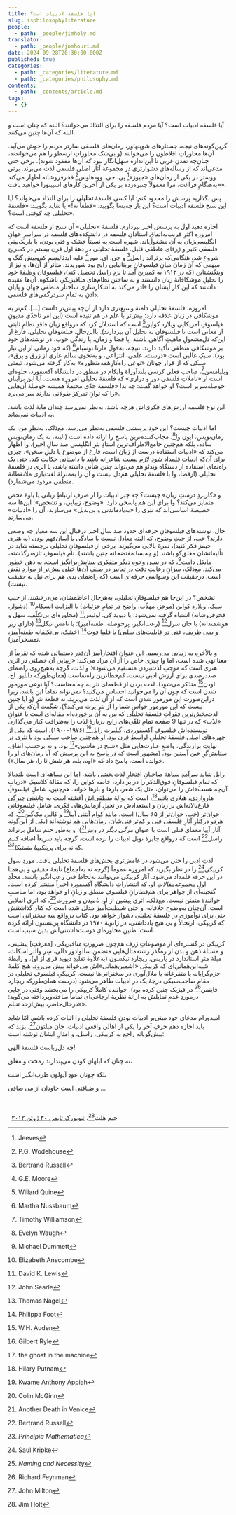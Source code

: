 ```yaml
---
title: آيا فلسفه ادبیات است؟
slug: isphilosophyliterature
people:
  - path: _people/jimholy.md
translator:
  - path: _people/jomhouri.md
date: 2024-09-28T20:30:00.000Z
published: true
categories:
  - path: _categories/literature.md
  - path: _categories/philosophy.md
contents:
  - path: _contents/article.md
tags:
  - {}
---
```



آیا فلسفه ادبیات است؟ آیا مردم فلسفه را برای التذاذ می‌خوانند؟ البته که چنان است و البته که آن‌ها چنین می‌کنند.

گزین‌گونه‌های نیچه، جستارهای شوپنهاور، رمان‌های فلسفی سارتر مردم را خوش می‌آید. آن‌ها محاوراتِ افلاطون را می‌خوانند (و بی‌شک محاوراتِ ارسطو را هم می‌خواندند، چنان‌چه تمدنِ غربی تا این‌اندازه سهل‌انگار نبود که آن‌ها مفقود شوند). برخی حتی مدعی‌اند که از رساله‌های دشوارتری در مجموعۀ آثار اصلی فلسفی لذت می‌برند. برتی ووستر در یکی از رمان‌های «جیوز»[^2] پی‌. جی‌. وودهاوس[^3] فخرفروشانه اظهار می‌کند «به‌هنگامِ فراغت، مرا معمولاً چنبره‌زده بر یکی از آخرین کارهای اسپینوزا خواهید یافت».

پس بگذارید پرسش را محدود کنم: آیا کسی فلسفۀ **تحلیلی** را برای التذاذ می‌خواند؟ آیا این سنخ فلسفه ادبیات است؟ این بار چه‌بسا بگویید: «قطعاً نه!» یا شاید بگویید: «فلسفۀ تحلیلی چه کوفتی است؟».

اجازه دهید اول به پرسش اخیر بپردازم. فلسفۀ «تحلیلی» آن سنخ از فلسفه است که امروزه اکثرِ قریب‌به‌اتفاقِ استادانِ فلسفه در دانشکده‌های فلسفه در سراسرِ جهانِ انگلیسی‌زبان به آن مشغول‌‌اند. شهره است به نسبتاً خشک و فنی بودن، با باریک‌بینی فلسفی کثیر و ژرفای عاطفی قلیل. فلسفۀ تحلیلی در دهۀ اول قرن بیستم در کمبریج شروع شد، هنگامی‌که برتراند راسل[^4] و جی‌. ای‌. مور[^5] علیه ایدئالیسمِ کم‌وبیش گنگ و مبهمی که آن زمان میانِ فیلسوفانِ بریتانیایی رایج بود شوریدند. متأثر از آن‌ها، و نیز از ویتگنشتاین (که در ۱۹۱۲ به کمبریج آمد تا نزدِ راسل تحصیل کند)، فیلسوفان وظیفۀ خود را تحلیلِ موشکافانۀ زبان دانستند و نه ساختنِ نظام‌های متافیزیکیِ باشکوه. آن‌ها عقیده داشتند که این کار ایشان را قادر می‌کند به آشکارسازی ساختارِ منطقی جهان و پایان دادنِ به تمامِ سردرگمی‌های فلسفی.

امروزه، فلسفۀ تحلیلی دامنۀ وسیع‌تری دارد از آن‌چه پیش‌تر داشت \[...]. کم‌تر به موشکافی در زبان علاقه دارد؛ بیش‌تر با علم در هم تنیده است (این امر تاحدّی مدیونِ فیلسوفِ آمریکایی ویلارد کواین[^6] است که استدلال کرد که درواقع زبان فاقدِ نظامِ ثابتی از معانی است تا فیلسوفان به تحلیل آن بپردازند). بااین‌حال، فیلسوفانِ تحلیلی، فارغ از این‌که دل‌مشغولِ ماهیتِ آگاهی باشند، یا فضا و زمان، یا زندگی خوب، در نوشته‌های خود بر موشکافی منطقی تأکید دارند. نتیجه، به‌قولِ مارتا نوسبام[^7] (که خود زمانی از این تبار بود)، سبکِ غالبی است «درست، علمی، انتزاعی، و به‌نحوی سالم عاری از زرق و برق»، سبکی که از قرار چونان «نوعی راه‌کارِهمه‌منظوره» به‌کار گرفته می‌شود. تیمتی ویلیامسن[^8]، صاحبِ فعلی کرسی بلندآوزاۀ وایکام در منطق در دانشگاه آکسفورد، جلوه‌ای است از «تأملاتِ فلسفی دور و درازی» که فلسفۀ تحلیلی امروزه هست. آیا این برایتان حوصله‌‌سربر است؟ او خواهد گفت: چه بد! «فلسفۀ جدّی محتملاً همیشه حوصلۀ آن‌هایی را که توانِ تمرکز طولانی ندارند سر می‌برد».

این نوع فلسفه ارزش‌های فکری‌اش هرچه باشد، به‌نظر نمی‌رسد چندان مایۀ لذت باشد. به ادبیات نمی‌ماند.

اما ادبیات چیست؟ این خود پرسشی فلسفی به‌نظر می‌رسد. مع‌ذلک، به‌نظرِ من، یک رمان‌نویس، ایوِن وا[^9]، مجاب‌کننده‌ترین پاسخ را ارائه داده است (البته، نه یک رمان‌نویسِ ساده، بلکه هم‌چنین جامع‌الاطراف‌ترین استادِ نثرِ انگلیسی صد سالِ اخیر). وا اظهار می‌کند که «ادبیات استفادۀ درست از زبان است، فارغ از موضوع یا دلیلِ سخن». چیزی برای آن‌که ادبیات قلمداد شود لازم نیست شاعرانه باشد یا داستانی حکایت کند. حتی یک راه‌نمای استفاده از دستگاه ویدئو هم می‌تواند چنین شأنی داشته باشد، یا اثری در فلسفۀ تحلیلی (ازقضا، وا با فلسفۀ تحلیلی هم‌دل نیست و آن را به‌منزلۀ لغت‌بازی ملانقطانۀ منطقی مردود می‌شمارد).

و «کاربردِ درستِ زبان» چیست؟ چه چیز ادبیات را از صرفِ ارتباطِ زبانی یا یاوۀ محض متمایز می‌کند؟ وا برای این هم پاسخی دارد. «وضوح، زیبایی، و تشخص»؛ این‌ها سه خصیصۀ اساسی‌اند که نثری را «به‌یادماندنی و بی‌بدیل» می‌سازند، آن را «ادبیات» می‌سازند.

حال، نوشته‌های فیلسوفانِ حرفه‌ای حدود صد سالِ اخیر درقبالِ این سه معیار چه وضعی دارند؟ خب، از حیثِ وضوح، که البته معادل نیست با سادگی یا آسان‌فهم بودن (به هنری جیمز فکر کنید)، نمرۀ بالایی می‌گیرند. برخی از فیلسوفانِ تحلیلی برجسته شاید در تألیفاتشان مغلق‌گو باشند (و چه‌بسا مفتضحانه چنین باشند). نام فیلسوفِ تازه‌درگذشته، مایکل دامت[^10]، که در بسی وجوه دیگر متفکری ستایش‌برانگیز است، به ذهن خطور می‌کند. مع‌ذلک، میزانِ رعایتِ دقت در تعابیر در صنفِ آن‌ها خیلی بیش‌تر از مواردِ نقض‌ است. درحقیقت این وسواسی حرفه‌ای است (که راه‌نمای بدی هم برای نیل به حقیقت نیست).

تشخص؟ در این‌جا هم فیلسوفانِ تحلیلی، به‌هرحال اعاظمشان، می‌درخشند. از حیثِ سبک، ویلارد کواین (موجز، مهذّب، واضح در تمامِ جزئیات) با الیزابت انسکام[^11] (دشوار، فخرفروشانه) اشتباه گرفته نمی‌شود؛ یا دیوید کِی. لوئیس[^12] (محاوره‌ای بی‌تکلّف، سهل و هوشمندانه) با جان سرل[^13] (رعب‌انگیز، پرحوصله، طعنه‌آمیز)؛ یا تامس نیگل[^14] (دارای زیر و بمی ظریف، غنی در قابلیت‌های سلبی) با فلیپا فوت[^15] (خشک، بی‌تکلفانه طعنه‌آمیز، تمسخرآمیز).

و بالأخره به زیبایی می‌رسیم. این عنوانِ افتخارآمیز آن‌قدر دستمالی شده که تقریباً از معنا تهی شده است، اما وا چیزی خاص را از آن مراد می‌کند: «زیبایی آن خصلتی در اثری هنری است که موجبِ لذت‌بردنِ مستقیم می‌شود»؛ و لذت، گرچه به‌هیچ‌‌روی راه‌نمای صددرصدی برای ارزشِ ادبی نیست، کم‌خطاترین راه‌نماست (همان‌طورکه دابلیو. اچ. اودن[^16] متذکر می‌شود). لذت بردن از قطعه‌ای نثر به چه معناست؟ آیا نوعی مورمور شدن است که چون آن را می‌خوانید احساس می‌کنید؟ نمی‌تواند تماماً این باشد، زیرا دراین‌صورت این مورمور شدن است که از آن لذت می‌برید، نه قطعۀ نثر (و آیا چنین نیست که این مورمور حواسِ شما را از نثر پرت می‌کند؟). شگفت آن‌که یکی از لذت‌بخش‌ترین فقراتِ فلسفۀ تحلیلی که من به آن برخورده‌ام مقاله‌ای است با عنوانِ «لذّت» که در تنها 9 صفحه تمامِ تلقّی‌های رایج دربارۀ لذت را به‌ظرافت کنار می‌گذارد. نویسنده‌اش فیلسوفِ آکسفوردی، گیلبرت رایل[^17] (۱۹۷۶-۱۹۰۰)، است که یکی از چهره‌های اصلی فلسفۀ تحلیلیِ اواسطِ قرن بود. او هم‌چنین صاحب‌ سبکی بود با نثری در نهایتِ برازندگی، واضعِ عبارت‌هایی مثل «شبح در ماشین»[^18] بود، و نه برحسبِ اتفاق، ستایش‌گرِ جین آستین بود. (مشهور است که در پاسخ به این پرسش که آیا رمان‌های او را خوانده است، پاسخ داد که «اوه، بله، هر شش‌ تا را، هر سال»).

رایل شاید سرآمدِ سیاهۀ صاحبانِ افتخارِ لذت‌بخشی باشد، اما این سیاهه‌ای است بلندبالا که تمامِ فیلسوفانِ فوق‌الذکر را در بر دارد، خاصه کواین را، که مقالۀ کلاسیکِ «دربابِ آن‌چه هست»‌اش را می‌توان، مثل یک شعر، بارها و بارها خواند. هم‌چنین، شاملِ فیلسوفِ هارواردی، هیلاری پاتنم[^19]، است که نوالۀ منطقی‌اش آغشته است به چاشنی چیرگی فارغ‌بالانه‌اش بر زبان و استعدادش در تخیلِ آزمایش‌های فکری. شاملِ فیلسوفانی جوان‌تر (خب، جوان‌تر از ۶۵ سال) است، مانندِ کوام آنتنی آپیا[^20] و کالین مک‌گین[^21]، که هردو درکنارِ آثارِ فلسفی فنی و کم‌تر فنی‌شان، رمان‌هایی هم نوشته‌‌اند (یکی از این‌گونه آثار آپیا معمای قتلی است با عنوانِ *مرگی دیگر در ونیز*[^22])؛ و به‌طور حتم شاملِ برتراند راسل[^23] است که درواقع جایزۀ نوبل ادبیات را برده است، گرچه باید سریعاً اضافه کنیم که نه برای *پرینکیپیا متمتیکا[^24]*.

لذتِ ادبی را حتی می‌شود در غامض‌تری بخش‌های فلسفۀ تحلیلی یافت. موردِ سول کریپکی[^25] را در نظر بگیرید که امروزه عموماً (گرچه نه به‌اجماع) نابغۀ حقیقی و بی‌همتا در این حرفه قلمداد می‌شود. آثار کریپکی می‌توانند به‌لحاظِ فنی رعب‌انگیز باشند. مجلّدِ اولِ *مجموعه‌مقالاتِ* او، که انتشاراتِ دانشگاهِ آکسفورد اخیراً منتشر کرده است، گنجینه‌ای از جواهر برای هم‌قطارانِ فیلسوفِ منطق و زبانِ او خواهد بود، اما مناسبِ خوانندۀ متفنن نیست. مع‌ذلک، اثری پیشین از او، *نامیدن و ضرورت*[^26]، که اثری انقلابی است، آن‌چنان به‌وضوح خلاقانه، و حتی شیطنت‌آمیز مدلل شده است که کنار گذاشتنش حتی برای نوآموزی در فلسفۀ تحلیلی دشوار خواهد بود. کتاب درواقع سه سخنرانی است که کریپکی، ارتجالاً و بی هیچ یادداشتی، در ژانویۀ ۱۹۷۰ در دانشگاه پرینستون ارائه کرده است؛ طنینِ محاوره‌ایِ دوست‌داشتنی‌اش بدین سبب است.

کریپکی در گستره‌ای از موضوعاتِ ژرف هم‌چون ضرورتِ متافیزیکی، \[معرفتِ] پیشینی، و مسئلۀ ذهن و بدن از ره‌گذرِ رشته‌‌مثال‌هایی متضمنِ سالوادور دالی، سِر والتر اسکات، میلۀ مترِ استاندارد در پاریس، ریچارد نیکسون (به‌علاوۀ تقلیدِ دیوید فری از او)، و رابطۀ شبه‌این‌همانیِ‌ای که کریپکی «اشمین‌همانی»‌اش می‌خواند پیش می‌رود. هیچ کلمۀ جزم‌گرایانه‌ یا متفرعانه یا ملال‌آوری در سخنرانی‌ها نیست. کریپکیِ فیلسوفِ تحلیلی در مقامِ صاحب‌سبکی درجۀ‌ یک در ادبیات ظاهر می‌شود (درست همان‌طورکه ریچارد فاینمن[^27] در فیزیک چنین کرده بود). خواننده کاملاً کریپکی را می‌بخشد وقتی در جایی درموردِ عدمِ تمایلش به ارائۀ نظریۀ ارجاعی‌ای تماماً ساخته‌وپرداخته می‌گوید: «درحال‌حاضر، بیش‌ازحد تنبلم».

امیدورام مدعای خود مبنی‌بر ادبیات بودنِ فلسفۀ تحلیلی را اثبات کرده باشم. امّا شاید باید اجازه دهم حرفِ آخر را یکی از اهالی واقعی ادبیات، جان میلتون[^28]، بزند که پیش‌گویانه راجع به کریپکی، راسل، و امثالِ ایشان نوشته است:

چه دل‌رباست فلسفۀ الهی!

نه چنان که ابلهانِ کودن می‌پندارند زمخت و مغلق،

بلکه چونان عودِ آپولون طرب‌انگیز است

و ضیافتی است جاودان از می صافی ...

<br><br> 
جیم هلت[^29]، [نیویورک تایمز، ۳۰ ژوئن ۲۰۱۲
](https://archive.nytimes.com/opinionator.blogs.nytimes.com/2012/06/30/is-philosophy-literature/)



[^1]: Jim Holt
[^2]: Jeeves
[^3]: P.G. Wodehouse
[^4]: Bertrand Russell
[^5]: G.E. Moore
[^6]: Willard Quine
[^7]: Martha Nussbaum
[^8]: Timothy Williamson
[^9]: Evelyn Waugh
[^10]: Michael Dummett
[^11]: Elizabeth Anscombe
[^12]: David K. Lewis
[^13]: John Searle
[^14]: Thomas Nagel
[^15]: Philippa Foot
[^16]: W.H. Auden
[^17]: Gilbert Ryle
[^18]: the ghost in the machine
[^19]: Hilary Putnam
[^20]: Kwame Anthony Appiah
[^21]: Colin McGinn
[^22]: Another Death in Venice
[^23]: Bertrand Russell
[^24]: *Principia Mathematica*
[^25]: Saul Kripke
[^26]: *Naming and Necessity*
[^27]: Richard Feynman
[^28]: John Milton
[^29]: Jim Holt

